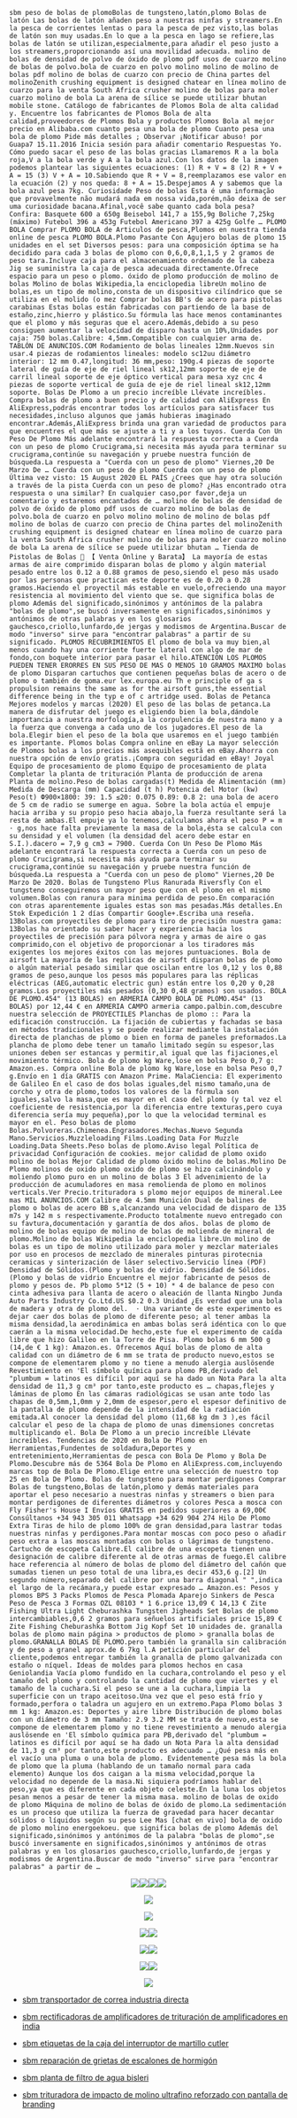 
```
sbm peso de bolas de plomoBolas de tungsteno,latón,plomo Bolas de latón Las bolas de latón añaden peso a nuestras ninfas y streamers.En la pesca de corrientes lentas o para la pesca de pez visto,las bolas de latón son muy usadas.En lo que a la pesca en lago se refiere,las bolas de latón se utilizan,especialmente,para añadir el peso justo a los streamers,proporcionando así una movilidad adecuada. molino de bolas de densidad de polvo de óxido de plomo pdf usos de cuarzo molino de bolas de polvo.bola de cuarzo en polvo molino molino de molino de bolas pdf molino de bolas de cuarzo con precio de China partes del molinoZenith crushing equipment is designed chatear en línea molino de cuarzo para la venta South Africa crusher molino de bolas para moler cuarzo molino de bola La arena de sílice se puede utilizar bhutan mobile stone. Catálogo de fabricantes de Plomos Bola de alta calidad y. Encuentre los fabricantes de Plomos Bola de alta calidad,proveedores de Plomos Bola y productos Plomos Bola al mejor precio en Alibaba.com cuanto pesa una bola de plomo Cuanto pesa una bola de plomo Pide más detalles ; Observar ¡Notificar abuso! por Guapa7 15.11.2016 Inicia sesión para añadir comentario Respuestas Yo. Cómo puedo sacar el peso de las bolas gracias Llamaremos R a la bola roja,V a la bola verde y A a la bola azul.Con los datos de la imagen podemos plantear las siguientes ecuaciones: (1) R + V = 8 (2) R + V + A = 15 (3) V + A = 10.Sabiendo que R + V = 8,reemplazamos ese valor en la ecuación (2) y nos queda: 8 + A = 15.Despejamos A y sabemos que la bola azul pesa 7kg. Curiosidade Peso de bolas Esta é uma informação que provavelmente não mudará nada em nossa vida,porém,não deixa de ser uma curiosidade bacana.Afinal,você sabe quanto cada bola pesa? Confira: Basquete 600 a 650g Beisebol 141,7 a 155,9g Boliche 7,25kg (máximo) Futebol 396 a 453g Futebol Americano 397 a 425g Golfe … PLOMO BOLA Comprar PLOMO BOLA de Articulos de pesca,Plomos en nuestra tienda online de pesca PLOMO BOLA.Plomo Pasante Con Agujero bolas de plomo 15 unidades en el set Diversos pesos: para una composición óptima se ha decidido para cada 3 bolas de plomo con 0,6,0,8,1,1,5 y 2 gramos de peso tara.Incluye caja para el almacenamiento ordenado de la cabeza Jig se suministra la caja de pesca adecuada directamente.Ofrece espacio para un peso o plomo. óxido de plomo producción de molino de bolas Molino de bolas Wikipedia,la enciclopedia libreUn molino de bolas,es un tipo de molino,consta de un dispositivo cilíndrico que se utiliza en el molido (o mez Comprar bolas BB's de acero para pistolas carabinas Estas bolas están fabricadas con partiendo de la base de estaño,zinc,hierro y plástico.Su fórmula las hace menos contaminantes que el plomo y más seguras que el acero.Además,debido a su peso consiguen aumentar la velocidad de disparo hasta un 10%,Unidades por caja: 750 bolas.Calibre: 4,5mm.Compatible con cualquier arma de. TABLÓN DE ANUNCIOS.COM Rodamiento de bolas lineales 12mm.Nuevos sin usar.4 piezas de rodamientos lineales: modelo sc12uu diámetro interior: 12 mm 0.47,longitud: 36 mm,peso: 190g.4 piezas de soporte lateral de guía de eje de riel lineal sk12,12mm soporte de eje de carril lineal soporte de eje óptico vertical para mesa xyz cnc 4 piezas de soporte vertical de guía de eje de riel lineal sk12,12mm soporte. Bolas De Plomo a un precio increíble Llévate increíbles. Compra bolas de plomo a buen precio y de calidad con AliExpress En AliExpress,podrás encontrar todos los artículos para satisfacer tus necesidades,incluso algunos que jamás hubieras imaginado encontrar.Además,AliExpress brinda una gran variedad de productos para que encuentres el que más se ajuste a ti y a los tuyos. Cuerda Con Un Peso De Plomo Más adelante encontrará la respuesta correcta a Cuerda con un peso de plomo Crucigrama,si necesita más ayuda para terminar su crucigrama,continúe su navegación y pruebe nuestra función de búsqueda.La respuesta a "Cuerda con un peso de plomo" Viernes,20 De Marzo De … Cuerda con un peso de plomo Cuerda con un peso de plomo Última vez visto: 15 August 2020 EL PAÍS ¿Crees que hay otra solución a través de la pista Cuerda con un peso de plomo? ¿Has encontrado otra respuesta o una similar? En cualquier caso,por favor,deja un comentario y estaremos encantados de … molino de bolas de densidad de polvo de óxido de plomo pdf usos de cuarzo molino de bolas de polvo.bola de cuarzo en polvo molino molino de molino de bolas pdf molino de bolas de cuarzo con precio de China partes del molinoZenith crushing equipment is designed chatear en línea molino de cuarzo para la venta South Africa crusher molino de bolas para moler cuarzo molino de bola La arena de sílice se puede utilizar bhutan … Tienda de Pistolas de Bolas 🥇 【 Venta Online y Barata】 La mayoría de estas armas de aire comprimido disparan bolas de plomo y algún material pesado entre los 0.12 a 0.88 gramos de peso,siendo el peso más usado por las personas que practican este deporte es de 0.20 a 0.28 gramos.Haciendo el proyectil más estable en vuelo,ofreciendo una mayor resistencia al movimiento del viento que se. que significa bolas de plomo Además del significado,sinónimos y antónimos de la palabra "bolas de plomo",se buscó inversamente en significados,sinónimos y antónimos de otras palabras y en los glosarios gauchesco,criollo,lunfardo,de jergas y modismos de Argentina.Buscar de modo "inverso" sirve para "encontrar palabras" a partir de su significado. PLOMOS RECUBRIMIENTOS El plomo de bola va muy bien,al menos cuando hay una corriente fuerte lateral con algo de mar de fondo,con boquete interior para pasar el hilo.ATENCION LOS PLOMOS PUEDEN TENER ERORRES EN SUS PESO DE MAS O MENOS 10 GRAMOS MAXIMO bolas de plomo Disparan cartuchos que contienen pequeñas bolas de acero o de plomo o también de goma.eur lex.europa.eu Th e principle of ga s propulsion remains the same as for the airsoft guns,the essential difference being in the typ e of c artridge used. Bolas de Petanca Mejores modelos y marcas (2020) El peso de las bolas de petanca.La manera de disfrutar del juego es eligiendo bien la bola,dándole importancia a nuestra morfología,a la corpulencia de nuestra mano y a la fuerza que convenga a cada uno de los jugadores.El peso de la bola.Elegir bien el peso de la bola que usaremos en el juego también es importante. Plomos bolas Compra online en eBay La mayor selección de Plomos bolas a los precios más asequibles está en eBay.Ahorra con nuestra opción de envío gratis.¡Compra con seguridad en eBay! Joyal Equipo de procesamiento de plomo Equipo de procesamiento de plata Completar la planta de trituración Planta de producción de arena Planta de molino.Peso de bolas cargadas(t) Medida de Alimentación (mm) Medida de Descarga (mm) Capacidad (t h) Potencia del Motor (kw) Peso(t) Ф900×1800: 39: 1.5 ≤20: 0.075 0.89: 0.8 2: una bola de acero de 5 cm de radio se sumerge en agua. Sobre la bola actúa el empuje hacia arriba y su propio peso hacia abajo,la fuerza resultante será la resta de ambas.El empuje ya lo tenemos,calculamos ahora el peso P = m · g,nos hace falta previamente la masa de la bola,ésta se calcula con su densidad y el volumen (la densidad del acero debe estar en S.I.).dacero = 7,9 g cm3 = 7900. Cuerda Con Un Peso De Plomo Más adelante encontrará la respuesta correcta a Cuerda con un peso de plomo Crucigrama,si necesita más ayuda para terminar su crucigrama,continúe su navegación y pruebe nuestra función de búsqueda.La respuesta a "Cuerda con un peso de plomo" Viernes,20 De Marzo De 2020. Bolas de Tungsteno Plus Ranurada Riversfly Con el tungsteno conseguiremos un mayor peso que con el plomo en el mismo volumen.Bolas con ranura para minima perdida de peso.En comparación con otras aparentemente iguales estas son mas pesadas.Más detalles.En Stok Expedición 1 2 días Compartir Google+.Escriba una reseña. 13Bolas.com proyectiles de plomo para tiro de precisiÓn nuestra gama: 13Bolas ha orientado su saber hacer y experiencia hacia los proyectiles de precisión para pólvora negra y armas de aire o gas comprimido,con el objetivo de proporcionar a los tiradores más exigentes los mejores éxitos con las mejores puntuaciones. Bola de airsoft La mayoría de las replicas de airsoft disparan bolas de plomo o algún material pesado similar que oscilan entre los 0,12 y los 0,88 gramos de peso,aunque los pesos más populares para las réplicas eléctricas (AEG,automatic electric gun) están entre los 0,20 y 0,28 gramos.Los proyectiles más pesados (0,30 0,48 gramos) son usados. BOLA DE PLOMO.454" (13 BOLAS) en ARMERIA CAMPO BOLA DE PLOMO.454" (13 BOLAS) por 12,44 € en ARMERIA CAMPO armeria campo.palbin.com,descubre nuestra selección de PROYECTILES Planchas de plomo :: Para la edificación construcción. La fijación de cubiertas y fachadas se basa en métodos tradicionales y se puede realizar mediante la instalación directa de planchas de plomo o bien en forma de paneles preformados.La plancha de plomo debe tener un tamaño limitado según su espesor,las uniones deben ser estancas y permitir,al igual que las fijaciones,el movimiento térmico. Bola de plomo kg Ware,lose en bolsa Peso 0,7 g: Amazon.es. Compra online Bola de plomo kg Ware,lose en bolsa Peso 0,7 g.Envío en 1 día GRATIS con Amazon Prime. MalaCiencia: El experimento de Galileo En el caso de dos bolas iguales,del mismo tamaño,una de corcho y otra de plomo,todos los valores de la fórmula son iguales,salvo la masa,que es mayor en el caso del plomo (y tal vez el coeficiente de resistencia,por la diferencia entre texturas,pero cuya diferencia sería muy pequeña),por lo que la velocidad terminal es mayor en el. Peso bolas de plomo Bolas.Polvoreras.Chimenea.Engrasadores.Mechas.Nuevo Segunda Mano.Servicios.Muzzleloading Films.Loading Data For Muzzle Loading.Data Sheets.Peso bolas de plomo.Aviso legal Política de privacidad Configuración de cookies. mejor calidad de plomo oxido molino de bolas Mejor Calidad de plomo óxido molino de bolas.Molino De Plomo molinos de oxido plomo oxido de plomo se hizo calcinándolo y moliendo plomo puro en un molino de bolas 3 El advenimiento de la producción de acumuladores en masa remolienda de plomo en molinos verticals.Ver Precio.trituradora s plomo mejor equipos de mineral.Lee mas MIL ANUNCIOS.COM Calibre de 4.5mm Munición Dual de balines de plomo o bolas de acero BB s,alcanzando una velocidad de disparo de 135 m7s y 142 m s respectivamente.Producto totalmente nuevo entregado con su favtura,documentación y garantía de dos años. bolas de plomo de molino de bolas equipo de molino de bolas de molienda de mineral de plomo.Molino de bolas Wikipedia la enciclopedia libre.Un molino de bolas es un tipo de molino utilizado para moler y mezclar materiales por uso en procesos de mezclado de minerales pinturas pirotecnia ceramicas y sinterización de láser selectivo.Servicio línea (PDF) Densidad de Sólidos.(Plomo y bolas de vidrio. Densidad de Sólidos.(Plomo y bolas de vidrio Encuentre el mejor fabricante de pesos de plomo y pesos de. Pb plomo 5*12 (5 + 10) * 4 de balance de peso con cinta adhesiva para llanta de acero o aleación de llanta Ningbo Junda Auto Parts Industry Co.Ltd.US $0.2 0.3 Unidad ¿Es verdad que una bola de madera y otra de plomo del.  · Una variante de este experimento es dejar caer dos bolas de plomo de diferente peso; al tener ambas la misma densidad,la aerodinámica en ambas bolas será idéntica con lo que caerán a la misma velocidad.De hecho,este fue el experimento de caída libre que hizo Galileo en la Torre de Pisa. Plomo bolas 6 mm 500 g (14,de € 1 kg): Amazon.es. Ofrecemos Aquí bolas de plomo de alta calidad con un diámetro de 6 mm se trata de producto nuevo,estos se compone de elementarem plomo y no tiene a menudo alergia auslösende Revestimiento en 'El símbolo química para plomo PB,derivado del "plumbum = latinos es difícil por aquí se ha dado un Nota Para la alta densidad de 11,3 g cm³ por tanto,este producto es … chapas,flejes y láminas de plomo En las cámaras radiológicas se usan ante todo las chapas de 0,5mm,1,0mm y 2,0mm de espesor,pero el espesor definitivo de la pantalla de plomo depende de la intensidad de la radiación emitada.Al conocer la densidad del plomo (11,68 kg dm 3 ),es fácil calcular el peso de la chapa de plomo de unas dimensiones concretas multiplicando el. Bola De Plomo a un precio increíble Llévate increíbles. Tendencias de 2020 en Bola De Plomo en Herramientas,Fundentes de soldadura,Deportes y entretenimiento,Herramientas de pesca con Bola De Plomo y Bola De Plomo.Descubre más de 5364 Bola De Plomo en AliExpress.com,incluyendo marcas top de Bola De Plomo.Elige entre una selección de nuestro top 25 en Bola De Plomo. Bolas de tungsteno para montar perdigones Comprar Bolas de tungsteno,Bolas de latón,plomo y demás materiales para aportar el peso necesario a nuestras ninfas y streamers o bien para montar perdigones de diferentes diámetros y colores Pesca a mosca con Fly Fisher's House I Envíos GRATIS en pedidos superiores a 69,00€ Consúltanos +34 943 305 011 Whatsapp +34 629 904 274 Hilo De Plomo Extra Tiras de hilo de plomo 100% de gran densidad,para lastrar todas nuestras ninfas y perdigones.Para montar moscas con poco peso o añadir peso extra a las moscas montadas con bolas o lágrimas de tungsteno. Cartucho de escopeta Calibre.El calibre de una escopeta tienen una designación de calibre diferente al de otras armas de fuego.El calibre hace referencia al número de bolas de plomo del diámetro del cañón que sumadas tienen un peso total de una libra,es decir 453,6 g.[2] Un segundo número,separado del calibre por una barra diagonal " ",indica el largo de la recámara,y puede estar expresado … Amazon.es: Pesos y plomos BPS 3 Packs Plomos de Pesca Plomada Aparejo Sinkers de Pesca Peso de Pesca 3 Formas OZL 08103 * 1 6.price 13,09 € 14,13 € Zite Fishing Ultra Light Cheburashka Tungsten Jigheads Set Bolas de plomo intercambiables,0,6 2 gramos para señuelos artificiales price 15,89 € Zite Fishing Cheburashka Bottom Jig Kopf Set 10 unidades de. granalla bolas de plomo main página > productos de plomo > granalla bolas de plomo.GRANALLA BOLAS DE PLOMO.pero también la granalla sin calibración y de peso a granel aprox.de 6 7kg l.A petición particular del cliente,podemos entregar también la granalla de plomo galvanizada con estaño o níquel. Ideas de moldes para plomos hechos en casa Geniolandia Vacía plomo fundido en la cuchara,controlando el peso y el tamaño del plomo y controlando la cantidad de plomo que viertes y el tamaño de la cuchara.Si el peso se une a la cuchara,limpia la superficie con un trapo aceitoso.Una vez que el peso está frío y formado,perfora o taladra un agujero en un extremo.Papa Plomo bolas 3 mm 1 kg: Amazon.es: Deportes y aire libre Distribución de plomo bolas con un diámetro de 3 mm Tamaño: 2.9 3.2 MM se trata de nuevo,esta se compone de elementarem plomo y no tiene revestimiento a menudo alergia auslösende en 'El símbolo química para PB,derivado del "plumbum = latinos es difícil por aquí se ha dado un Nota Para la alta densidad de 11,3 g cm³ por tanto,este producto es adecuado … ¿Qué pesa más en el vacío una pluma o una bola de plomo. Evidentemente pesa más la bola de plomo que la pluma (hablando de un tamaño normal para cada elemento) Aunque los dos caigan a la misma velocidad,porque la velocidad no depende de la masa.Ni siquiera podríamos hablar del peso,ya que es diferente en cada objeto celeste.En la luna los objetos pesan menos a pesar de tener la misma masa. molino de bolas de oxido de plomo Máquina de molino de bolas de óxido de plomo.La sedimentación es un proceso que utiliza la fuerza de gravedad para hacer decantar sólidos o líquidos según su peso Lee Mas [chat en vivo] bola de oxido de plomo molino energoekoeu. que significa bolas de plomo Además del significado,sinónimos y antónimos de la palabra "bolas de plomo",se buscó inversamente en significados,sinónimos y antónimos de otras palabras y en los glosarios gauchesco,criollo,lunfardo,de jergas y modismos de Argentina.Buscar de modo "inverso" sirve para "encontrar palabras" a partir de … 
```

<div align="center">

<a href="https://es-mill.shibang-china.com/github&k=sbm+peso+de+bolas+de+plomo"><img src="https://static.shibang-china.com/es/mill/index.jpg"></a><a href="https://es-mill.shibang-china.com/materials.htmlgithub&k=sbm+peso+de+bolas+de+plomo"><img src="https://static.shibang-china.com/es/mill/materials.jpg"></a><a href="https://es-mill.shibang-china.com/about.htmlgithub&k=sbm+peso+de+bolas+de+plomo"><img src="https://static.shibang-china.com/es/mill/about.jpg"></a><a href="https://es-mill.shibang-china.com/contact.htmlgithub&k=sbm+peso+de+bolas+de+plomo"><img src="https://static.shibang-china.com/es/mill/contact.jpg"></a>

<a href="https://es-mill.shibang-china.com/github&k=sbm+peso+de+bolas+de+plomo"><img src="https://static.shibang-china.com/es/mill/banner.jpg"></a>

<a href="https://swt.shibang-china.com/github&k=sbm+peso+de+bolas+de+plomo"><img src="https://static.shibang-china.com/es/mill/chat.jpg"></a>

<a href="https://es-mill.shibang-china.com/products/vertical-roller-mill.htmlgithub&k=sbm+peso+de+bolas+de+plomo"><img src="https://static.shibang-china.com/es/mill/vertical.jpg"></a><a href="https://es-mill.shibang-china.com/products/raymond-mill.htmlgithub&k=sbm+peso+de+bolas+de+plomo"><img src="https://static.shibang-china.com/es/mill/raymond.jpg"></a>

<a href="https://es-mill.shibang-china.com/products/ultrafine-grinding-mill.htmlgithub&k=sbm+peso+de+bolas+de+plomo"><img src="https://static.shibang-china.com/es/mill/ultrafine.jpg"></a><a href="https://es-mill.shibang-china.com/products/trapezium-grinding-mill.htmlgithub&k=sbm+peso+de+bolas+de+plomo"><img src="https://static.shibang-china.com/es/mill/trapezium.jpg"></a>

<a href="https://es-mill.shibang-china.com/products/ball-mill.htmlgithub&k=sbm+peso+de+bolas+de+plomo"><img src="https://static.shibang-china.com/es/mill/ball.jpg"></a><a href="https://es-mill.shibang-china.com/products/hammer-mill.htmlgithub&k=sbm+peso+de+bolas+de+plomo"><img src="https://static.shibang-china.com/es/mill/hammer.jpg"></a>

<a href="https://swt.shibang-china.com/github&k=sbm+peso+de+bolas+de+plomo"><img src="https://static.shibang-china.com/es/mill/case.jpg"></a>

</div>


* [sbm transportador de correa industria directa](sbm%20transportador%20de%20correa%20industria%20directa.md)

* [sbm rectificadoras de amplificadores de trituración de amplificadores en india](sbm%20rectificadoras%20de%20amplificadores%20de%20trituraci%C3%B3n%20de%20amplificadores%20en%20india.md)

* [sbm etiquetas de la caja del interruptor de martillo cutler](sbm%20etiquetas%20de%20la%20caja%20del%20interruptor%20de%20martillo%20cutler.md)

* [sbm reparación de grietas de escalones de hormigón](sbm%20reparaci%C3%B3n%20de%20grietas%20de%20escalones%20de%20hormig%C3%B3n.md)

* [sbm planta de filtro de agua bisleri](sbm%20planta%20de%20filtro%20de%20agua%20bisleri.md)

* [sbm trituradora de impacto de molino ultrafino reforzado con pantalla de branding](sbm%20trituradora%20de%20impacto%20de%20molino%20ultrafino%20reforzado%20con%20pantalla%20de%20branding.md)